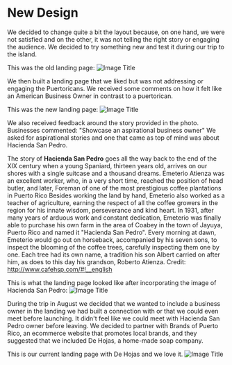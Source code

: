 # New Design

We decided to change quite a bit the layout because, on one hand, we were not satisfied and on the other, it was not telling the right story or engaging the audience.
We decided to try something new and test it during our trip to the island.

This was the old landing page:
![Image Title](http://cl.ly/XC6X/landing.jpg)


We then built a landing page that we liked but was not addressing or engaging the Puertoricans. We received some comments on how it felt like an American Business Owner in contrast to a puertorican.

This was the new landing page:
![Image Title](http://cl.ly/X7iK/Screen%20Shot%202014-07-31%20at%2012.37.54%20PM.png)


We also received feedback around the story provided in the photo. Businesses commented: "Showcase an aspirational business owner"  We asked for aspirational stories and one that came as top of mind was about Hacienda San Pedro.

The story of **Hacienda San Pedro** goes all the way back to the end of the XIX century when a young Spaniard, thirteen years old, arrives on our shores with a single suitcase and a thousand dreams. Emeterio Atienza was an excellent worker, who, in a very short time, reached the position of head butler, and later,
Foreman of one of the most prestigious coffee plantations in Puerto Rico
Besides working the land by hand, Emeterio also worked as a teacher of agriculture, earning the respect of all the coffee growers in the region for his innate wisdom, perseverance and kind heart. In 1931, after many years of arduous work and constant dedication, Emeterio was finally able to purchase his own farm in the area of Coabey in the town of Jayuya, Puerto Rico and named it "Hacienda San Pedro". Every morning at dawn, Emeterio would go out on horseback, accompanied by his seven sons, to inspect the blooming of the coffee trees, carefully inspecting them one by one. Each tree had its own name, a tradition his son Albert carried on after him, as does to this day his grandson, Roberto Atienza.
Credit: http://www.cafehsp.com/#!__english

This is what the landing page looked like after incorporating the image of Hacienda San Pedro:
![Image Title](http://cl.ly/X8Hl/shot-20140820-1515-r7ep48-0.jpeg)

During the trip in August we decided that we wanted to include a business owner in the landing we had built a connection with or that we could even meet before launching. It didn't feel like we could meet with Hacienda San Pedro owner before leaving.
We decided to partner with Brands of Puerto Rico, an ecommerce website that promotes local brands, and they suggested that we included De Hojas, a home-made soap company.

This is our current landing page with De Hojas and we love it.
![Image Title](http://cl.ly/XkN5/RSSIKtzW4jZF50Ok.png)
